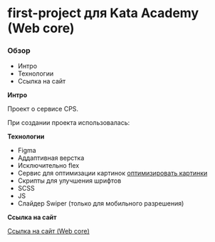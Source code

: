 # first-project для Kata Academy (Web core)

### Обзор

- Интро
- Технологии
- Ссылка на сайт

**Интро**

Проект о сервисе CPS.

При создании проекта использовалась:

**Технологии**

- Figma
- Аддаптивная верстка
- Исключительно flex
- Сервис для оптимизации картинок [оптимизировать картинки](https://tinypng.com/)
- Скрипты для улучшения шрифтов
- SCSS
- JS
- Слайдер Swiper (только для мобильного разрешения)

**Ссылка на сайт**

[Ссылка на сайт (Web core)](https://pavelfilimonov.github.io/Web-core/index.html)
